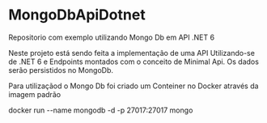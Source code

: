 # MongoDbApiDotnet
Repositorio com exemplo utilizando Mongo Db em API .NET 6

Neste projeto está sendo feita a implementação de uma API Utilizando-se de .NET 6 e Endpoints montados com o conceito de Minimal Api.
Os dados serão persistidos no MongoDb.

Para utilizaçãod o Mongo Db foi criado um Conteiner no Docker através da imagem padrão

docker run --name mongodb -d -p 27017:27017 mongo


